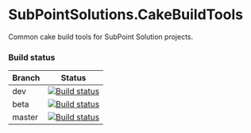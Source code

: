 # SubPointSolutions.CakeBuildTools
Common cake build tools for SubPoint Solution projects.

### Build status
| Branch  | Status |
| ------------- | ------------- |
| dev   | [![Build status](https://ci.appveyor.com/api/projects/status/h1raft6g5en5dwbi/branch/dev?svg=true)](https://ci.appveyor.com/project/SubPointSupport/spmeta2-vsixextensions/branch/dev)  |
| beta  | [![Build status](https://ci.appveyor.com/api/projects/status/h1raft6g5en5dwbi/branch/beta?svg=true)](https://ci.appveyor.com/project/SubPointSupport/spmeta2-vsixextensions/branch/beta)  |
| master| [![Build status](https://ci.appveyor.com/api/projects/status/h1raft6g5en5dwbi/branch/master?svg=true)](https://ci.appveyor.com/project/SubPointSupport/spmeta2-vsixextensions/branch/master) |
